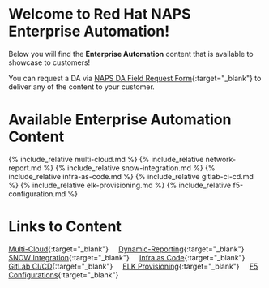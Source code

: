 # Welcome to Red Hat NAPS Enterprise Automation!

Below you will find the **Enterprise Automation** content that is available to showcase to customers!

You can request a DA via [NAPS DA Field Request Form](https://docs.google.com/forms/d/e/1FAIpQLScqS70QnbjClD-SQGDth-L_lile2yNAdSC3aXKFNQ0dQX8J4Q/viewform){:target="_blank"} to deliver any of the content to your customer.


# Available Enterprise Automation Content

{% include_relative multi-cloud.md %}
{% include_relative network-report.md %}
{% include_relative snow-integration.md %}
{% include_relative infra-as-code.md %}
{% include_relative gitlab-ci-cd.md %}
{% include_relative elk-provisioning.md %}
{% include_relative f5-configuration.md %}

# Links to Content

[Multi-Cloud](./links/multi-cloud.md){:target="_blank"} &nbsp; &nbsp;
[Dynamic-Reporting](./links/network-report.md){:target="_blank"} &nbsp; &nbsp;
[SNOW Integration](./links/snow-integration.md){:target="_blank"} &nbsp; &nbsp;
[Infra as Code](./links/infra-as-code.md){:target="_blank"} &nbsp; &nbsp;
[GitLab CI/CD](./links/gitlab-ci-cd.md){:target="_blank"} &nbsp; &nbsp;
[ELK Provisioning](./links/elk-provisioning.md){:target="_blank"} &nbsp; &nbsp;
[F5 Configurations](./links/f5-configuration.md){:target="_blank"} &nbsp; &nbsp;